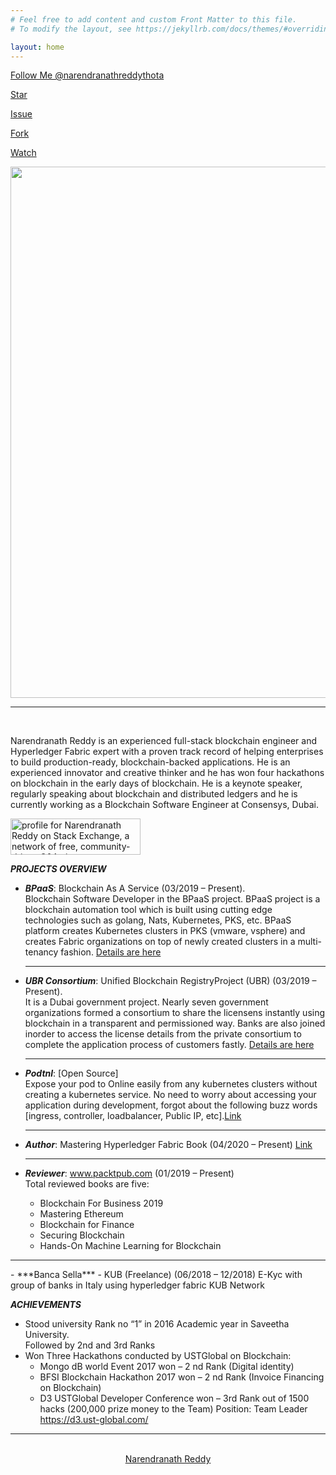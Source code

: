 ```yaml
---
# Feel free to add content and custom Front Matter to this file.
# To modify the layout, see https://jekyllrb.com/docs/themes/#overriding-theme-defaults

layout: home
---
```

<!-- Place this tag where you want the button to render. -->
<a class="github-button" href="https://github.com/narendranathreddythota" data-color-scheme="no-preference: dark; light: dark; dark: dark;" data-size="large" data-show-count="true" aria-label="Follow @narendranathreddythota on GitHub">Follow Me @narendranathreddythota</a><!-- Place this tag in your head or just before your close body tag. -->
<script async defer src="https://buttons.github.io/buttons.js"></script>
<!-- Place this tag where you want the button to render. -->
<a class="github-button" href="https://github.com/narendranathreddythota/podtnl" data-color-scheme="no-preference: dark; light: dark; dark: dark;" data-size="large" data-show-count="true" aria-label="Star narendranathreddythota/podtnl on GitHub">Star</a><!-- Place this tag in your head or just before your close body tag. -->
<script async defer src="https://buttons.github.io/buttons.js"></script>
<!-- Place this tag where you want the button to render. -->
<a class="github-button" href="https://github.com/narendranathreddythota/podtnl/issues" data-color-scheme="no-preference: dark; light: dark; dark: dark;" data-size="large" data-show-count="true" aria-label="Issue narendranathreddythota/podtnl on GitHub">Issue</a><!-- Place this tag in your head or just before your close body tag. -->
<script async defer src="https://buttons.github.io/buttons.js"></script>
<!-- Place this tag where you want the button to render. -->
<a class="github-button" href="https://github.com/narendranathreddythota/podtnl/fork" data-color-scheme="no-preference: dark; light: dark; dark: dark;" data-size="large" data-show-count="true" aria-label="Fork narendranathreddythota/podtnl on GitHub">Fork</a><!-- Place this tag in your head or just before your close body tag. -->
<script async defer src="https://buttons.github.io/buttons.js"></script>
<!-- Place this tag where you want the button to render. -->
<a class="github-button" href="https://github.com/narendranathreddythota/podtnl/subscription" data-color-scheme="no-preference: dark; light: dark; dark: dark;" data-size="large" data-show-count="true" aria-label="Watch narendranathreddythota/podtnl on GitHub">Watch</a><!-- Place this tag in your head or just before your close body tag. -->
<script async defer src="https://buttons.github.io/buttons.js"></script>
<img align="center" width="850" src="../images/naren1.png">
<hr>
<br>

<p>Narendranath Reddy is an experienced full-stack blockchain engineer and Hyperledger Fabric expert with a proven track record of helping enterprises to build production-ready, blockchain-backed applications. He is an experienced innovator and creative thinker and he has won four hackathons on blockchain in the early days of blockchain. He is a keynote speaker, regularly speaking about blockchain and distributed ledgers and he is currently working as a Blockchain Software Engineer at Consensys, Dubai.</p>
<a  href="https://stackexchange.com/users/13226109"><img src="https://stackexchange.com/users/flair/13226109.png" width="208" height="58" alt="profile for Narendranath Reddy on Stack Exchange, a network of free, community-driven Q&amp;A sites" title="profile for Narendranath Reddy on Stack Exchange, a network of free, community-driven Q&amp;A sites"></a>

***PROJECTS OVERVIEW***
- ***BPaaS***: Blockchain As A Service (03/2019 – Present). <br/>
  Blockchain Software Developer in the BPaaS project. BPaaS project is a blockchain automation tool which is built using cutting edge technologies such as golang, Nats, Kubernetes, PKS, etc. BPaaS platform creates Kubernetes clusters in PKS (vmware, vsphere) and creates Fabric organizations on top of newly created clusters in a multi-tenancy fashion. [Details are here](https://app.dev.consensys-dubai.net/)
  <hr> 

- ***UBR Consortium***: Unified Blockchain RegistryProject (UBR) (03/2019 – Present). <br/>
  It is a Dubai government project. Nearly seven government organizations formed  a consortium to share the licensens instantly using blockchain in a transparent and permissioned way. Banks are also joined inorder to access the license details from the private consortium to complete the application process of customers fastly. [Details are here](https://www.smartdubai.ae/newsroom/news/dubai-economy-and-dubai-pulse-launch-unified-business-registry-platformed)
  <hr>
- ***Podtnl***:   [Open Source] <br/>
  Expose your pod to Online easily from any kubernetes clusters without creating a kubernetes service. No need to worry about accessing your application during development, forgot about the following buzz words [ingress, controller, loadbalancer, Public IP, etc].[Link](https://narendranathreddythota.github.io/podtnl/)
  <hr>
- ***Author***: Mastering Hyperledger Fabric Book (04/2020 – Present)
[Link](https://narendranathreddythota.github.io/masteringhyperledgerfabric/)  
  <hr>
- ***Reviewer***: www.packtpub.com (01/2019 – Present)<br/>
Total reviewed books are five:
  - Blockchain For Business 2019
  - Mastering Ethereum
  - Blockchain for Finance
  - Securing Blockchain
  - Hands-On Machine Learning for Blockchain
<hr>
- ***Banca Sella*** - KUB (Freelance) (06/2018 – 12/2018)
E-Kyc with group of banks in Italy using hyperledger fabric KUB Network

***ACHIEVEMENTS***
- Stood university Rank no “1” in 2016 Academic year in Saveetha University. <br/> Followed by 2nd and 3rd Ranks
- Won Three Hackathons conducted by USTGlobal on Blockchain: 
  - Mongo dB world Event 2017 won – 2 nd Rank (Digital identity)
  - BFSI Blockchain Hackathon 2017 won – 2 nd Rank (Invoice Financing on Blockchain)
  - D3 USTGlobal Developer Conference won – 3rd Rank out of 1500 hacks (200,000 prize money to the Team) Position: Team Leader https://d3.ust-global.com/

<hr>
<br>
<div align="center" class="LI-profile-badge"  data-version="v1" data-size="medium" data-locale="en_US" data-type="vertical" data-theme="light" data-vanity="narendranathreddythota"><a class="LI-simple-link" href='https://ae.linkedin.com/in/narendranathreddythota?trk=profile-badge'>Narendranath Reddy</a></div>
<script type="text/javascript" src="https://platform.linkedin.com/badges/js/profile.js" async defer></script>